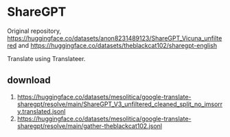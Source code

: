 # ShareGPT

Original repository, https://huggingface.co/datasets/anon8231489123/ShareGPT_Vicuna_unfiltered and https://huggingface.co/datasets/theblackcat102/sharegpt-english

Translate using Translateer.

## download

1. https://huggingface.co/datasets/mesolitica/google-translate-sharegpt/resolve/main/ShareGPT_V3_unfiltered_cleaned_split_no_imsorry.translated.jsonl
2. https://huggingface.co/datasets/mesolitica/google-translate-sharegpt/resolve/main/gather-theblackcat102.jsonl